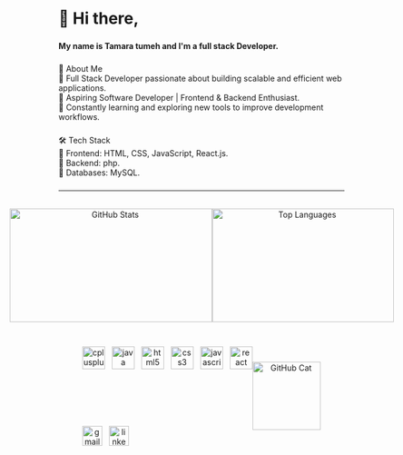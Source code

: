 <h1 align="left">👋 Hi there,</h1>

###

<h4 align="left">My name is Tamara tumeh and I'm a full stack Developer.</h4>

###

<p align="left">🚀 About Me<br>🔹 Full Stack Developer passionate about building scalable and efficient web applications.<br>🔹 Aspiring Software Developer | Frontend & Backend Enthusiast.<br>🔹 Constantly learning and exploring new tools to improve development workflows.</p>

###

<p align="left">🛠️ Tech Stack<br>🔹 Frontend: HTML, CSS, JavaScript, React.js.<br>🔹 Backend: php.<br>🔹 Databases:  MySQL.</p>

###
<hr>
<br>
<div align= "center" style="display: flex; justify-content: center;">
  <img src="https://github-readme-stats.vercel.app/api?username=tamaratumeh&show_icons=true&theme=dark&hide_border=true" 
       alt="GitHub Stats"
       height="200px"
       width="357px"/>
  <img src="https://github-readme-stats.vercel.app/api/top-langs/?username=tamaratumeh&layout=compact&theme=dark&hide_border=true" 
       alt="Top Languages"
       height="200px"
       width="320px"/>
</div>

###
<div align= "center"  style="display: flex; align-items: center; justify-content: center; padding: 20px;">
  <div style="display: grid; flex-direction: column; gap: 30px;">
    <div style="display: flex; gap: 12px;  margin-bottom: 70px;">
      <img src="https://cdn.jsdelivr.net/gh/devicons/devicon/icons/cplusplus/cplusplus-original.svg" height="40" alt="cplusplus logo" />
      <img src="https://cdn.jsdelivr.net/gh/devicons/devicon/icons/java/java-original.svg" height="40" alt="java logo" />
      <img src="https://cdn.jsdelivr.net/gh/devicons/devicon/icons/html5/html5-original.svg" height="40" alt="html5 logo" />
      <img src="https://cdn.jsdelivr.net/gh/devicons/devicon/icons/css3/css3-original.svg" height="40" alt="css3 logo" />
      <img src="https://cdn.jsdelivr.net/gh/devicons/devicon/icons/javascript/javascript-original.svg" height="40" alt="javascript logo" />
      <img src="https://cdn.jsdelivr.net/gh/devicons/devicon/icons/react/react-original.svg" height="40" alt="react logo" />
    </div>
    <div style="display: flex; gap: 12px;">
      <a href="mailto:tamaratumeh5@gmail.com" target="_blank">
        <img src="https://img.shields.io/static/v1?message=Gmail&logo=gmail&label=&color=D14836&logoColor=white&labelColor=&style=for-the-badge" height="35" alt="gmail logo" />
      </a>
      <a href="https://www.linkedin.com/in/tamara-tumeh-558678350/" target="_blank">
        <img src="https://img.shields.io/static/v1?message=LinkedIn&logo=linkedin&label=&color=0077B5&logoColor=white&labelColor=&style=for-the-badge" height="35" alt="linkedin logo" />
      </a>
    </div>
  </div>

  <img src="https://github.githubassets.com/images/modules/logos_page/GitHub-Mark.png" alt="GitHub Cat" width="120">
</div>




###






